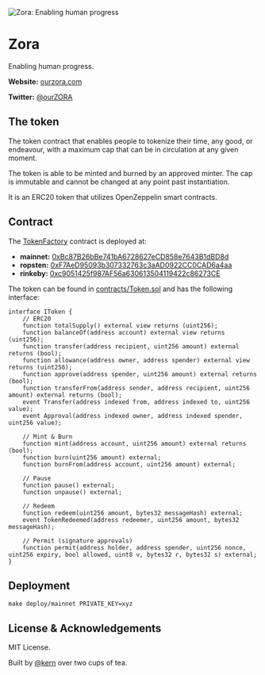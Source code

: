 ![Zora: Enabling human progress](https://repository-images.githubusercontent.com/235217500/430f2080-4216-11ea-8468-de88ae01d1f8)

# Zora

Enabling human progress.

**Website:** [ourzora.com](ourzora.com)

**Twitter:** [@ourZORA](twitter.com/ourZORA)

## The token

The token contract that enables people to tokenize their time, any good, or endeavour, with a maximum cap that can be in circulation at any given moment.

The token is able to be minted and burned by an approved minter. The cap is immutable and cannot be changed at any point past instantiation. 

It is an ERC20 token that utilizes OpenZeppelin smart contracts.

## Contract

The [TokenFactory](contracts/TokenFactory.sol) contract is deployed at:

* **mainnet:** [0xBc87B26bBe741bA6728627eCD858e7643B1dBD8d](https://etherscan.io/address/0xBc87B26bBe741bA6728627eCD858e7643B1dBD8d#writeContract)
* **ropsten:** [0xF7AeD95093b307332763c3aAD0922CC0CAD6a4aa](https://ropsten.etherscan.io/address/0xF7AeD95093b307332763c3aAD0922CC0CAD6a4aa#writeContract)
* **rinkeby:** [0xc9051425f987AF56a630613504119422c86273CE](https://rinkeby.etherscan.io/address/0xc9051425f987af56a630613504119422c86273ce#writeContract)


The token can be found in [contracts/Token.sol](contracts/Token.sol) and has the following interface:

```solidity
interface IToken {
    // ERC20
    function totalSupply() external view returns (uint256);
    function balanceOf(address account) external view returns (uint256);
    function transfer(address recipient, uint256 amount) external returns (bool);
    function allowance(address owner, address spender) external view returns (uint256);
    function approve(address spender, uint256 amount) external returns (bool);
    function transferFrom(address sender, address recipient, uint256 amount) external returns (bool);
    event Transfer(address indexed from, address indexed to, uint256 value);
    event Approval(address indexed owner, address indexed spender, uint256 value);

    // Mint & Burn
    function mint(address account, uint256 amount) external returns (bool);
    function burn(uint256 amount) external;
    function burnFrom(address account, uint256 amount) external;

    // Pause
    function pause() external;
    function unpause() external;

    // Redeem
    function redeem(uint256 amount, bytes32 messageHash) external;
    event TokenRedeemed(address redeemer, uint256 amount, bytes32 messageHash);

    // Permit (signature approvals)
    function permit(address holder, address spender, uint256 nonce, uint256 expiry, bool allowed, uint8 v, bytes32 r, bytes32 s) external;
}
```

## Deployment

```
make deploy/mainnet PRIVATE_KEY=xyz
```


## License & Acknowledgements

MIT License.

Built by [@kern](https://github.com/kern) over two cups of tea.
